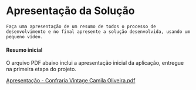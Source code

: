 # Apresentação da Solução

    Faça uma apresentação de um resumo de todos o processo de desenvolvimento e no final apresente a solução desenvolvida, usando um pequeno vídeo.

#### Resumo inicial

O arquivo PDF abaixo inclui a apresentação inicial da aplicação, entregue na primeira etapa do projeto.

[Apresentação - Confraria Vintage Camila Oliveira.pdf](https://github.com/user-attachments/files/19132583/Apresentacao.-.Confraria.Vintage.Camila.Oliveira.pdf)
